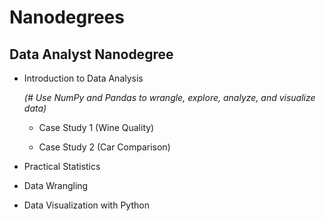 # Nanodegrees

## Data Analyst Nanodegree

- Introduction to Data Analysis 

  *(# Use NumPy and Pandas to wrangle, explore, analyze, and visualize data)*

    - Case Study 1 (Wine Quality)

    - Case Study 2 (Car Comparison)

- Practical Statistics

- Data Wrangling

- Data Visualization with Python



